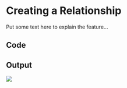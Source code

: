 # Creating a Relationship

Put some text here to explain the feature...

## Code

<code-block src="ERModel/relationship.ermd"/>

## Output

![](relationship.png)

